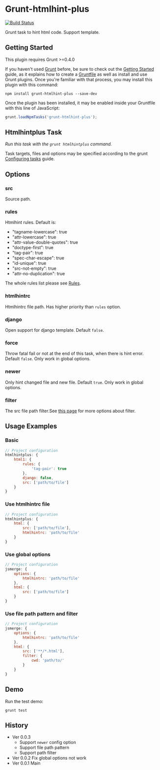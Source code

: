 # Grunt-htmlhint-plus

[![Build Status](https://travis-ci.org/poppinlp/grunt-htmlhint-plus.png?branch=master)](https://travis-ci.org/poppinlp/grunt-htmlhint-plus)

Grunt task to hint html code. Support template.

## Getting Started

This plugin requires Grunt >=0.4.0

If you haven't used [Grunt](http://gruntjs.com/) before, be sure to check out the [Getting Started](http://gruntjs.com/getting-started) guide, as it explains how to create a [Gruntfile](http://gruntjs.com/sample-gruntfile) as well as install and use Grunt plugins. Once you're familiar with that process, you may install this plugin with this command:

```shell
npm install grunt-htmlhint-plus --save-dev
```

Once the plugin has been installed, it may be enabled inside your Gruntfile with this line of JavaScript:

```js
grunt.loadNpmTasks('grunt-htmlhint-plus');
```

## Htmlhintplus Task

_Run this task with the `grunt htmlhintplus` command._

Task targets, files and options may be specified according to the grunt [Configuring tasks](http://gruntjs.com/configuring-tasks) guide.

## Options

### src

Source path.

### rules

Htmlhint rules. Default is:

- "tagname-lowercase": true
- "attr-lowercase": true
- "attr-value-double-quotes": true
- "doctype-first": true
- "tag-pair": true
- "spec-char-escape": true
- "id-unique": true
- "src-not-empty": true
- "attr-no-duplication": true

The whole rules list please see [Rules](https://github.com/yaniswang/HTMLHint/wiki/Rules).

### htmlhintrc

Htmlhintrc file path. Has higher priority than `rules` option.

### django

Open support for django template. Default `false`.

### force

Throw fatal fail or not at the end of this task, when there is hint error. Default `false`. Only work in global options.

### newer

Only hint changed file and new file. Default `true`. Only work in global options.

### filter

The src file path filter.See [this page](https://github.com/isaacs/minimatch#options) for more options about filter.

## Usage Examples

### Basic

```js
// Project configuration
htmlhintplus: {
    html1: {
        rules: {
            'tag-pair': true
        },
        django: false,
        src: ['path/to/file']
    }
}
```

### Use htmlhintrc file

```js
// Project configuration
htmlhintplus: {
    html: {
        src: ['path/to/file'],
        htmlhintrc: 'path/to/file'
    }
}
```

### Use global options

```js
// Project configuration
jsmerge: {
    options: {
        htmlhintrc: 'path/to/file'
    },
    html: {
        src: ['path/to/file']
    }
}
```

### Use file path pattern and filter

```js
// Project configuration
jsmerge: {
    options: {
        htmlhintrc: 'path/to/file'
    },
    html: {
        src: ['**/*.html'],
        filter: {
            cwd: 'path/to/'
        }
    }
}
```

## Demo

Run the test demo:

```shell
grunt test
```

## History

- Ver 0.0.3
    - Support `newer` config option
    - Support file path pattern
    - Support path filter
- Ver 0.0.2 Fix global options not work
- Ver 0.0.1 Main
